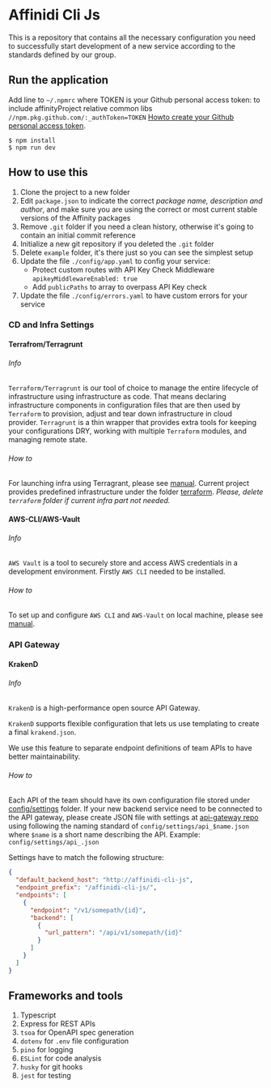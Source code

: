 # Affinidi Cli Js

This is a repository that contains all the necessary configuration you need to successfully start development of a new service according to the standards defined by our group.

## Run the application

Add line to `~/.npmrc` where TOKEN is your Github personal access token: to include affinityProject relative common libs
`//npm.pkg.github.com/:_authToken=TOKEN`
[Howto create your Github personal access token](https://help.github.com/en/github/authenticating-to-github/creating-a-personal-access-token-for-the-command-line).

```shell script
$ npm install
$ npm run dev
```

## How to use this

1. Clone the project to a new folder
2. Edit `package.json` to indicate the correct *package name, description and author*, and make sure you are using the correct or most current stable versions of the Affinity packages
3. Remove `.git` folder if you need a clean history, otherwise it's going to contain an initial commit reference
4. Initialize a new git repository if you deleted the `.git` folder
5. Delete `example` folder, it's there just so you can see the simplest setup
6. Update the file `./config/app.yaml` to config your service:
    - Protect custom routes with API Key Check Middleware `apikeyMiddlewareEnabled: true`
    - Add `publicPaths` to array to overpass API Key check
7. Update the file `./config/errors.yaml` to have custom errors for your service

### CD and Infra Settings 

#### Terrafrom/Terragrunt

###### Info

`Terraform/Terragrunt` is our tool of choice to manage the entire lifecycle of infrastructure using infrastructure as code.
That means declaring infrastructure components in configuration files that are then used by `Terraform` to provision, adjust and tear down infrastructure in cloud provider.
`Terragrunt` is a thin wrapper that provides extra tools for keeping your configurations DRY, working with multiple `Terraform` modules, and managing remote state.

###### How to

For launching infra using Terragrant, please see [manual](https://replika.atlassian.net/wiki/spaces/NETCORE/pages/708510278/Onboarding+an+Application+with+Terragrunt).
Current project provides predefined infrastructure under the folder [terraform](./terraform).
*Please, delete `terraform` folder if current infra part not needed.*

#### AWS-CLI/AWS-Vault

###### Info

`AWS Vault` is a tool to securely store and access AWS credentials in a development environment.
Firstly `AWS CLI` needed to be installed.

###### How to

To set up and configure `AWS CLI` and `AWS-Vault` on local machine, please see [manual](https://replika.atlassian.net/wiki/spaces/NETCORE/pages/780927138/How+to+configure+AWS+CLI+on+a+local+machine).

### API Gateway  

#### KrakenD

###### Info

`KrakenD` is a high-performance open source API Gateway.

`KrakenD` supports flexible configuration that lets us use templating to create a final `krakend.json`. 

We use this feature to separate endpoint definitions of team APIs to have better maintainability.

###### How to

Each API of the team should have its own configuration file stored under [config/settings](https://gitlab.com/affinidi/foundational/api-gateway/-/tree/main/config/settings) folder. 
If your new backend service need to be connected to the API gateway, please create JSON file with settings at [api-gateway repo](https://gitlab.com/affinidi/foundational/api-gateway) using following the naming standard of `config/settings/api_$name.json` where `$name` is a short name describing the API. Example: `config/settings/api_.json`

Settings have to match the following structure:

```json
{
  "default_backend_host": "http://affinidi-cli-js",
  "endpoint_prefix": "/affinidi-cli-js/",
  "endpoints": [
    {
      "endpoint": "/v1/somepath/{id}",
      "backend": [
        {
          "url_pattern": "/api/v1/somepath/{id}"
        }
      ]
    }
  ]
}
```

## Frameworks and tools

1. Typescript
2. Express for REST APIs
3. `tsoa` for OpenAPI spec generation
4. `dotenv` for `.env` file configuration
5. `pino` for logging
6. `ESLint` for code analysis
7. `husky` for git hooks
8. `jest` for testing

